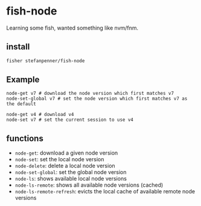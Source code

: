 # fish-node

Learning some fish, wanted something like nvm/fnm.

## install

```sh
fisher stefanpenner/fish-node
```

## Example

```
node-get v7 # download the node version which first matches v7
node-set-global v7 # set the node version which first matches v7 as the default

node-get v4 # download v4
node-set v7 # set the current session to use v4
```

## functions

* `node-get`: download a given node version
* `node-set`: set the local node version
* `node-delete`: delete a local node version
* `node-set-global`: set the global node version
* `node-ls`: shows available local node versions
* `node-ls-remote`: shows all available node versions (cached)
* `node-ls-remote-refresh`: evicts the local cache of available remote node versions
